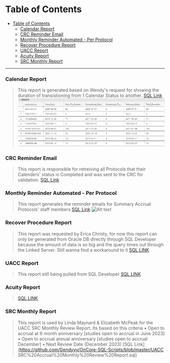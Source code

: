 # Table of Contents
- [Table of Contents](#table-of-contents)
    - [Calendar Report](#calendar-report)
    - [CRC Reminder Email](#crc-reminder-email)
    - [Monthly Reminder Automated - Per Protocol](#monthly-reminder-automated---per-protocol)
    - [Recover Procedure Report](#recover-procedure-report)
    - [UACC Report](#uacc-report)
    - [Acuity Report](#acuity-report)
    - [SRC Monthly Report](#src-monthly-report)

---

### Calendar Report
> This report is generated based on Wendy's request for showing the duration of transistioning from 1 Calendar Status to another.
[SQL Link](https://github.com/Gendyyy/OnCore-SQL-Scripts/blob/master/Calendar%20Report.sql)
![Sample Data](image.png)



<!-- <details>
<summary>Code Block</summary>

```python
def my_function():
    print("Hello, World!") -->

### CRC Reminder Email
> This report is responsible for retreiving all Protocols that their Calenders' status is Completed and was sent to the CRC for validation.
[SQL Link]()

### Monthly Reminder Automated - Per Protocol

> This report generates the reminder emails for Summary Accrual Protocols' staff members
[SQL Link](https://github.com/Gendyyy/OnCore-SQL-Scripts/blob/master/Monthly%20Reminder%20Automated%20-%20Per%20Protocol.sql)
![Alt text](image-1.png)

### Recover Procedure Report

> This report was requested by Erica Christy, for now this report can only be generated from Oracle DB directly through SQL Developer because the amount of data is so big and the query times out through the Linked Server. Still wanna find a workaround to it
[SQL LINK](https://github.com/Gendyyy/OnCore-SQL-Scripts/blob/master/Recover%20Procedure.sql)


### UACC Report

> This report still being pulled from SQL Developer
[SQL LINK](https://github.com/Gendyyy/OnCore-SQL-Scripts/blob/master/UACC%20Report.sql)

### Acuity Report
>[SQL LINK](https://github.com/Gendyyy/OnCore-SQL-Scripts/blob/master/Acuity%20Report.sql)

### SRC Monthly Report

> This report is used by Linda Maynard & Elizabeth McPeak for the UACC SRC Monthly Review Report. 
> Its based on this criteria 
•	Open to accrual at 6 month anniversary [studies open to accrual in June 2023]
•	Open to accrual annual anniversary [studies open to accrual December]
•	Next Review Date (December 2023)
[SQL Link](https://github.com/Gendyyy/OnCore-SQL-Scripts/blob/master/UACC SRC%20Accrual%20Monthly%20Review%20Report.sql)
